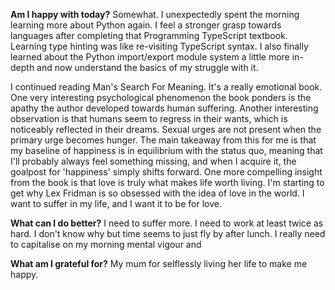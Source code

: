 **Am I happy with today?**
Somewhat. I unexpectedly spent the morning learning more about Python again. I feel a stronger grasp towards languages after completing that Programming TypeScript textbook. Learning type hinting was like re-visiting TypeScript syntax. I also finally learned about the Python import/export module system a little more in-depth and now understand the basics of my struggle with it.

I continued reading Man's Search For Meaning. It's a really emotional book. One very interesting psychological phenomenon the book ponders is the apathy the author developed towards human suffering. Another interesting observation is that humans seem to regress in their wants, which is noticeably reflected in their dreams. Sexual urges are not present when the primary urge becomes hunger. The main takeaway from this for me is that my baseline of happiness is in equilibrium with the status quo, meaning that I'll probably always feel something missing, and when I acquire it, the goalpost for 'happiness' simply shifts forward. One more compelling insight from the book is that love is truly what makes life worth living. I'm starting to get why Lex Fridman is so obsessed with the idea of love in the world. I want to suffer in my life, and I want it to be for love.

**What can I do better?**
I need to suffer more. I need to work at least twice as hard. I don't know why but time seems to just fly by after lunch. I really need to capitalise on my morning mental vigour and 

**What am I grateful for?**
My mum for selflessly living her life to make me happy.
